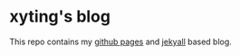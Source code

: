 # xyting's blog

This repo contains my [github pages](https://pages.github.com/) and [jekyall](http://jekyllrb.com/) based blog.